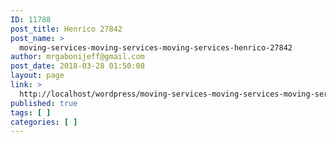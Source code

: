 ```yaml
---
ID: 11788
post_title: Henrico 27842
post_name: >
  moving-services-moving-services-moving-services-henrico-27842
author: mrgabonijeff@gmail.com
post_date: 2018-03-28 01:50:08
layout: page
link: >
  http://localhost/wordpress/moving-services-moving-services-moving-services-henrico-27842/
published: true
tags: [ ]
categories: [ ]
---
```

